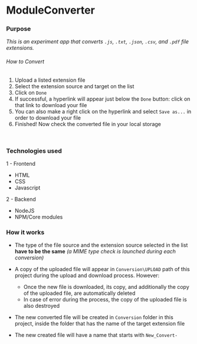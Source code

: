
# ModuleConverter #

### Purpose ###

_This is an experiment app that converts ```.js```, ```.txt```, ```.json```, ```.csv```, and ```.pdf``` file extensions._

###### How to Convert ######

1. Upload a listed extension file
2. Select the extension source and target on the list
3. Click on ```Done```
4. If successful, a hyperlink will appear just below the ```Done``` button: click on that link to download your file
5. You can also make a right click on the hyperlink and select ```Save as...``` in order to download your file
6. Finished! Now check the converted file in your local storage

<br/>

### Technologies used ###

1 - Frontend
   * HTML
   * CSS
   * Javascript

2 - Backend
   * NodeJS 
   * NPM/Core modules

### How it works ###

- The type of the file source and the extension source selected in the list **have to be the same** _(a MIME type check is launched during each conversion)_ 
- A copy of the uploaded file will appear in ```Conversion\UPLOAD``` path of this project during the upload and download process. However: 

   * Once the new file is downloaded, its copy, and additionally the copy of the uploaded file, are automatically deleted
   * In case of error during the process, the copy of the uploaded file is also destroyed

- The new converted file will be created in ```Conversion``` folder in this project, inside the folder that has the name of the target extension file
- The new created file will have a name that starts with ```New_Convert-```
<br />


